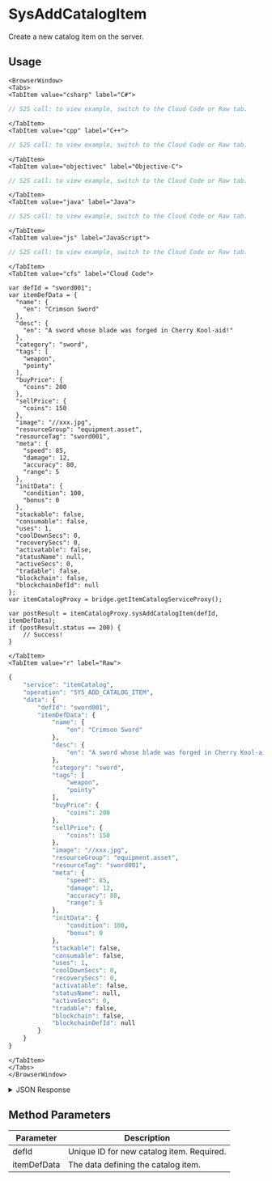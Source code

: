 # SysAddCatalogItem

Create a new catalog item on the server.

<PartialServop service_name="itemCatalog" operation_name="SYS_ADD_CATALOG_ITEM" />

## Usage

```mdx-code-block
<BrowserWindow>
<Tabs>
<TabItem value="csharp" label="C#">
```

```csharp
// S2S call: to view example, switch to the Cloud Code or Raw tab.
```

```mdx-code-block
</TabItem>
<TabItem value="cpp" label="C++">
```

```cpp
// S2S call: to view example, switch to the Cloud Code or Raw tab.
```

```mdx-code-block
</TabItem>
<TabItem value="objectivec" label="Objective-C">
```

```objectivec
// S2S call: to view example, switch to the Cloud Code or Raw tab.
```

```mdx-code-block
</TabItem>
<TabItem value="java" label="Java">
```

```java
// S2S call: to view example, switch to the Cloud Code or Raw tab.
```

```mdx-code-block
</TabItem>
<TabItem value="js" label="JavaScript">
```

```javascript
// S2S call: to view example, switch to the Cloud Code or Raw tab.
```

```mdx-code-block
</TabItem>
<TabItem value="cfs" label="Cloud Code">
```

```cfscript
var defId = "sword001";
var itemDefData = {
  "name": {
    "en": "Crimson Sword"
  },
  "desc": {
    "en": "A sword whose blade was forged in Cherry Kool-aid!"
  },
  "category": "sword",
  "tags": [
    "weapon",
    "pointy"
  ],
  "buyPrice": {
    "coins": 200
  },
  "sellPrice": {
    "coins": 150
  },
  "image": "//xxx.jpg",
  "resourceGroup": "equipment.asset",
  "resourceTag": "sword001",
  "meta": {
    "speed": 85,
    "damage": 12,
    "accuracy": 80,
    "range": 5
  },
  "initData": {
    "condition": 100,
    "bonus": 0
  },
  "stackable": false,
  "consumable": false,
  "uses": 1,
  "coolDownSecs": 0,
  "recoverySecs": 0,
  "activatable": false,
  "statusName": null,
  "activeSecs": 0,
  "tradable": false,
  "blockchain": false,
  "blockchainDefId": null
};
var itemCatalogProxy = bridge.getItemCatalogServiceProxy();

var postResult = itemCatalogProxy.sysAddCatalogItem(defId, itemDefData);
if (postResult.status == 200) {
    // Success!
}
```

```mdx-code-block
</TabItem>
<TabItem value="r" label="Raw">
```

```r
{
	"service": "itemCatalog",
	"operation": "SYS_ADD_CATALOG_ITEM",
	"data": {
		"defId": "sword001",
		"itemDefData": {
			"name": {
				"en": "Crimson Sword"
			},
			"desc": {
				"en": "A sword whose blade was forged in Cherry Kool-aid!"
			},
			"category": "sword",
			"tags": [
				"weapon",
				"pointy"
			],
			"buyPrice": {
				"coins": 200
			},
			"sellPrice": {
				"coins": 150
			},
			"image": "//xxx.jpg",
			"resourceGroup": "equipment.asset",
			"resourceTag": "sword001",
			"meta": {
				"speed": 85,
				"damage": 12,
				"accuracy": 80,
				"range": 5
			},
			"initData": {
				"condition": 100,
				"bonus": 0
			},
			"stackable": false,
			"consumable": false,
			"uses": 1,
			"coolDownSecs": 0,
			"recoverySecs": 0,
			"activatable": false,
			"statusName": null,
			"activeSecs": 0,
			"tradable": false,
			"blockchain": false,
			"blockchainDefId": null
		}
	}
}
```

```mdx-code-block
</TabItem>
</Tabs>
</BrowserWindow>
```

<details>
<summary>JSON Response</summary>

```json
{
  "data": {
    "defId": "sword001",
    "name": {
      "en": "Crimson Sword"
    },
    "desc": {
      "en": "A sword whose blade was forged in Cherry Kool-aid!"
    },
    "type": "ITEM",
    "category": "sword",
    "tags": [
      "weapon",
      "pointy"
    ],
    "buyPrice": {
      "coins": 200
    },
    "sellPrice": {
      "coins": 150
    },
    "image": "//xxx.jpg",
    "resourceGroup": "equipment.asset",
    "resourceTag": "sword001",
    "meta": {
      "speed": 85,
      "damage": 12,
      "accuracy": 80,
      "range": 5
    },
    "initData": {
      "condition": 100,
      "bonus": 0
    },
    "pState": "DRAFT",
    "publishedAt": 0,
    "createdAt": 1567192113061,
    "updatedAt": 1567192113061,
    "version": 1,
    "stackable": false,
    "consumable": false,
    "uses": null,
    "coolDownSecs": 0,
    "recoverySecs": 0,
    "activatable": false,
    "statusName": null,
    "activeSecs": null,
    "tradable": false,
    "blockchain": false,
    "blockchainDefId": null
  },
  "status": 200
}
```
</details>

## Method Parameters
Parameter | Description
--------- | -----------
defId | Unique ID for new catalog item. Required. 
itemDefData | The data defining the catalog item. 


